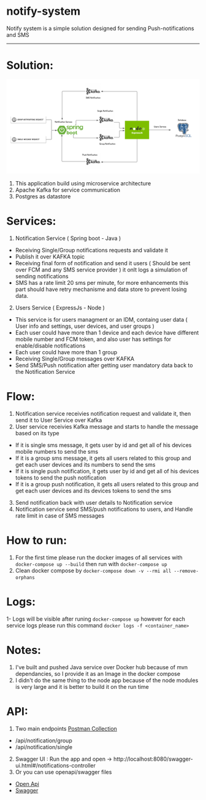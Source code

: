 # notify-system
Notify system is a simple solution designed for sending Push-notifications and SMS

--------

# Solution: 
![alt text](https://github.com/Ahmednagyyy/notify-system/blob/main/resources/notify-system-diagram.png "ALE Solution")
1. This application build using microservice architecture
2. Apache Kafka for service communication
3. Postgres as datastore  


# Services:
1. Notification Service ( Spring boot - Java )
* Receiving Single/Group notifications requests and validate it
* Publish it over KAFKA topic
* Receiving final form of notification and send it users ( Should be sent over FCM and any SMS service provider ) it onlt logs a simulation of sending notifications
* SMS has a rate limit 20 sms per minute, for more enhancements this part should have retry mechanisme and data store to prevent losing data.
2. Users Service ( ExpressJs - Node )
* This service is for users managment or an IDM, containg user data ( User info and settings, user devices, and user groups )
* Each user could have more than 1 device and each device have different mobile number and FCM token, and also user has settings for enable/disable notifications
* Each user could have more than 1 group
* Receiving Single/Group messages over KAFKA
* Send SMS/Push notification after getting user mandatory data back to the Notification Service


# Flow:
1. Notification service receivies notification request and validate it, then send it to User Service over Kafka
2. User service receivies Kafka message and starts to handle the message based on its type
* If it is single sms message, it gets user by id and get all of his devices mobile numbers to send the sms
* If it is a group sms message, it gets all users related to this group and get each user devices and its numbers to send the sms
* If it is single push notification, it gets user by id and get all of his devices tokens to send the push notification
* If it is a group push notification, it gets all users related to this group and get each user devices and its devices tokens to send the sms
3. Send notification back with user details to Notification service
4. Notification service send SMS/push notifications to users, and Handle rate limit in case of SMS messages


# How to run:
1. For the first time please run the docker images of all services with `docker-compose up --build` then run with `docker-compose up`
2. Clean docker compose by `docker-compose down -v --rmi all --remove-orphans`


# Logs: 
1- Logs will be visible after runing `docker-compose up` however for each service logs please run this command `docker logs -f <container_name>`

# Notes: 
1. I've built and pushed Java service over Docker hub because of mvn dependancies, so I provide it as an Image in the docker compose
2. I didn't do the same thing to the node app because of the node modules is very large and it is better to build it on the run time


# API:
1. Two main endpoints [Postman Collection](https://github.com/Ahmednagyyy/notify-system/blob/main/resources/Notify-system-api.postman_collection.json) 
* /api/notification/group
* /api/notification/single
2. Swagger UI : Run the app and open -> http://localhost:8080/swagger-ui.html#/notifications-controller
3. Or you can use openapi/swagger files 
* [Open Api](https://github.com/Ahmednagyyy/notify-system/blob/main/resources/openapi3.json)
* [Swagger](https://github.com/Ahmednagyyy/notify-system/blob/main/resources/swagger.yml)


